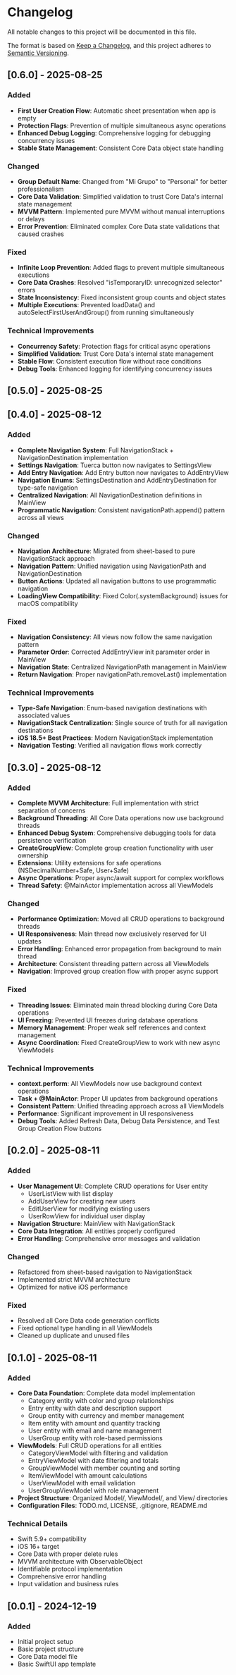 # Changelog

All notable changes to this project will be documented in this file.

The format is based on [Keep a Changelog](https://keepachangelog.com/en/1.0.0/),
and this project adheres to [Semantic Versioning](https://semver.org/spec/v2.0.0.html).

## [0.6.0] - 2025-08-25

### Added
- **First User Creation Flow**: Automatic sheet presentation when app is empty
- **Protection Flags**: Prevention of multiple simultaneous async operations
- **Enhanced Debug Logging**: Comprehensive logging for debugging concurrency issues
- **Stable State Management**: Consistent Core Data object state handling

### Changed
- **Group Default Name**: Changed from "Mi Grupo" to "Personal" for better professionalism
- **Core Data Validation**: Simplified validation to trust Core Data's internal state management
- **MVVM Pattern**: Implemented pure MVVM without manual interruptions or delays
- **Error Prevention**: Eliminated complex Core Data state validations that caused crashes

### Fixed
- **Infinite Loop Prevention**: Added flags to prevent multiple simultaneous executions
- **Core Data Crashes**: Resolved "isTemporaryID: unrecognized selector" errors
- **State Inconsistency**: Fixed inconsistent group counts and object states
- **Multiple Executions**: Prevented loadData() and autoSelectFirstUserAndGroup() from running simultaneously

### Technical Improvements
- **Concurrency Safety**: Protection flags for critical async operations
- **Simplified Validation**: Trust Core Data's internal state management
- **Stable Flow**: Consistent execution flow without race conditions
- **Debug Tools**: Enhanced logging for identifying concurrency issues

## [0.5.0] - 2025-08-25

## [0.4.0] - 2025-08-12

### Added
- **Complete Navigation System**: Full NavigationStack + NavigationDestination implementation
- **Settings Navigation**: Tuerca button now navigates to SettingsView
- **Add Entry Navigation**: Add Entry button now navigates to AddEntryView
- **Navigation Enums**: SettingsDestination and AddEntryDestination for type-safe navigation
- **Centralized Navigation**: All NavigationDestination definitions in MainView
- **Programmatic Navigation**: Consistent navigationPath.append() pattern across all views

### Changed
- **Navigation Architecture**: Migrated from sheet-based to pure NavigationStack approach
- **Navigation Pattern**: Unified navigation using NavigationPath and NavigationDestination
- **Button Actions**: Updated all navigation buttons to use programmatic navigation
- **LoadingView Compatibility**: Fixed Color(.systemBackground) issues for macOS compatibility

### Fixed
- **Navigation Consistency**: All views now follow the same navigation pattern
- **Parameter Order**: Corrected AddEntryView init parameter order in MainView
- **Navigation State**: Centralized NavigationPath management in MainView
- **Return Navigation**: Proper navigationPath.removeLast() implementation

### Technical Improvements
- **Type-Safe Navigation**: Enum-based navigation destinations with associated values
- **NavigationStack Centralization**: Single source of truth for all navigation destinations
- **iOS 18.5+ Best Practices**: Modern NavigationStack implementation
- **Navigation Testing**: Verified all navigation flows work correctly

## [0.3.0] - 2025-08-12

### Added
- **Complete MVVM Architecture**: Full implementation with strict separation of concerns
- **Background Threading**: All Core Data operations now use background threads
- **Enhanced Debug System**: Comprehensive debugging tools for data persistence verification
- **CreateGroupView**: Complete group creation functionality with user ownership
- **Extensions**: Utility extensions for safe operations (NSDecimalNumber+Safe, User+Safe)
- **Async Operations**: Proper async/await support for complex workflows
- **Thread Safety**: @MainActor implementation across all ViewModels

### Changed
- **Performance Optimization**: Moved all CRUD operations to background threads
- **UI Responsiveness**: Main thread now exclusively reserved for UI updates
- **Error Handling**: Enhanced error propagation from background to main thread
- **Architecture**: Consistent threading pattern across all ViewModels
- **Navigation**: Improved group creation flow with proper async support

### Fixed
- **Threading Issues**: Eliminated main thread blocking during Core Data operations
- **UI Freezing**: Prevented UI freezes during database operations
- **Memory Management**: Proper weak self references and context management
- **Async Coordination**: Fixed CreateGroupView to work with new async ViewModels

### Technical Improvements
- **context.perform**: All ViewModels now use background context operations
- **Task + @MainActor**: Proper UI updates from background operations
- **Consistent Pattern**: Unified threading approach across all ViewModels
- **Performance**: Significant improvement in UI responsiveness
- **Debug Tools**: Added Refresh Data, Debug Data Persistence, and Test Group Creation Flow buttons

## [0.2.0] - 2025-08-11

### Added
- **User Management UI**: Complete CRUD operations for User entity
  - UserListView with list display
  - AddUserView for creating new users
  - EditUserView for modifying existing users
  - UserRowView for individual user display
- **Navigation Structure**: MainView with NavigationStack
- **Core Data Integration**: All entities properly configured
- **Error Handling**: Comprehensive error messages and validation

### Changed
- Refactored from sheet-based navigation to NavigationStack
- Implemented strict MVVM architecture
- Optimized for native iOS performance

### Fixed
- Resolved all Core Data code generation conflicts
- Fixed optional type handling in all ViewModels
- Cleaned up duplicate and unused files

## [0.1.0] - 2025-08-11

### Added
- **Core Data Foundation**: Complete data model implementation
  - Category entity with color and group relationships
  - Entry entity with date and description support
  - Group entity with currency and member management
  - Item entity with amount and quantity tracking
  - User entity with email and name management
  - UserGroup entity with role-based permissions
- **ViewModels**: Full CRUD operations for all entities
  - CategoryViewModel with filtering and validation
  - EntryViewModel with date filtering and totals
  - GroupViewModel with member counting and sorting
  - ItemViewModel with amount calculations
  - UserViewModel with email validation
  - UserGroupViewModel with role management
- **Project Structure**: Organized Model/, ViewModel/, and View/ directories
- **Configuration Files**: TODO.md, LICENSE, .gitignore, README.md

### Technical Details
- Swift 5.9+ compatibility
- iOS 16+ target
- Core Data with proper delete rules
- MVVM architecture with ObservableObject
- Identifiable protocol implementation
- Comprehensive error handling
- Input validation and business rules

## [0.0.1] - 2024-12-19

### Added
- Initial project setup
- Basic project structure
- Core Data model file
- Basic SwiftUI app template
